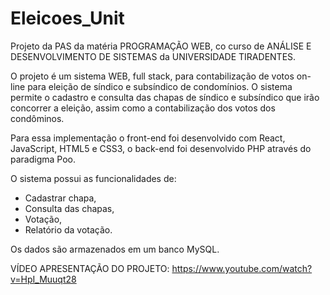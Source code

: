 # Eleicoes_Unit
Projeto da PAS da matéria PROGRAMAÇÃO WEB, co curso de ANÁLISE E DESENVOLVIMENTO DE SISTEMAS da UNIVERSIDADE TIRADENTES.

O projeto é um sistema WEB, full stack, para contabilização de votos on-line para eleição de síndico e subsíndico de condomínios.
O sistema permite o cadastro e consulta das chapas de síndico e subsíndico que irão concorrer a eleição, assim como a contabilização dos votos dos condôminos.

Para essa implementação o front-end foi desenvolvido com React, JavaScript, HTML5 e CSS3, o back-end foi desenvolvido PHP através do paradigma Poo.

O sistema possui as funcionalidades de:
- Cadastrar chapa,
- Consulta das chapas,
- Votação,
- Relatório da votação.

Os dados são armazenados em um banco MySQL.

VÍDEO APRESENTAÇÃO DO PROJETO: https://www.youtube.com/watch?v=HpI_Muuqt28
